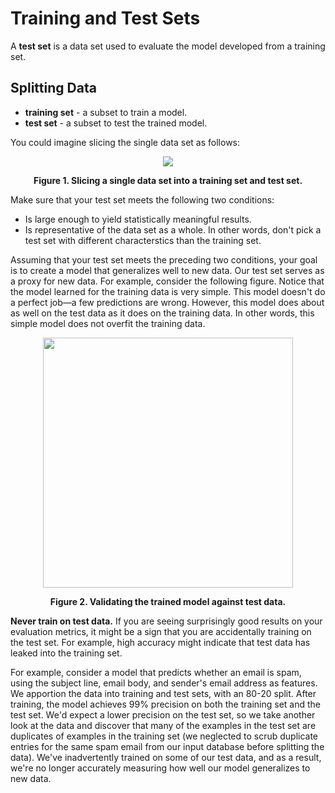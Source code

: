 # Training and Test Sets

A __test set__ is a data set used to evaluate the model developed from a training set.

## Splitting Data

* **training set** - a subset to train a model.
* **test set** - a subset to test the trained model.

You could imagine slicing the single data set as follows:

<div align='center'>
  <img src='https://developers.google.com/static/machine-learning/crash-course/images/PartitionTwoSets.svg' />

  <strong>Figure 1. Slicing a single data set into a training set and test set.</strong>
</div>

Make sure that your test set meets the following two conditions:

* Is large enough to yield statistically meaningful results.
* Is representative of the data set as a whole. In other words, don't pick a test set with different characterstics than the training set.

Assuming that your test set meets the preceding two conditions, your goal is to create a model that generalizes well to new data. Our test set serves as a proxy for new data. For example, consider the following figure. Notice that the model learned for the training data is very simple. This model doesn't do a perfect job—a few predictions are wrong. However, this model does about as well on the test data as it does on the training data. In other words, this simple model does not overfit the training data.

<div align='center'>
  <img src='https://developers.google.com/static/machine-learning/crash-course/images/TrainingDataVsTestData.svg' height='400px' />

  <strong>Figure 2. Validating the trained model against test data.</strong>
</div>

**Never train on test data.** If you are seeing surprisingly good results on your evaluation metrics, it might be a sign that you are accidentally training on the test set. For example, high accuracy might indicate that test data has leaked into the training set.

For example, consider a model that predicts whether an email is spam, using the subject line, email body, and sender's email address as features. We apportion the data into training and test sets, with an 80-20 split. After training, the model achieves 99% precision on both the training set and the test set. We'd expect a lower precision on the test set, so we take another look at the data and discover that many of the examples in the test set are duplicates of examples in the training set (we neglected to scrub duplicate entries for the same spam email from our input database before splitting the data). We've inadvertently trained on some of our test data, and as a result, we're no longer accurately measuring how well our model generalizes to new data.

